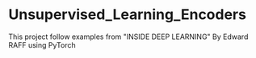 # Unsupervised_Learning_Encoders
 This project follow examples from "INSIDE DEEP LEARNING" By Edward RAFF using PyTorch  

